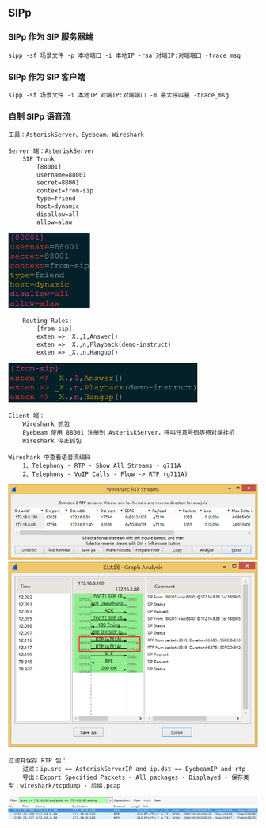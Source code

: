 ## SIPp

### SIPp 作为 SIP 服务器端

	sipp -sf 场景文件 -p 本地端口 -i 本地IP -rsa 对端IP:对端端口 -trace_msg
	
### SIPp 作为 SIP 客户端

	sipp -sf 场景文件 -i 本地IP 对端IP:对端端口 -m 最大呼叫量 -trace_msg
	
### 自制 SIPp 语音流

	工具：AsteriskServer、Eyebeam、Wireshark
	
	Server 端：AsteriskServer
		SIP Trunk
			[88001]
			username=88001
			secret=88001
			context=from-sip
			type=friend
			host=dynamic
			disallow=all
			allow=alaw
			
![siptrunk](images/siptrunk.jpg)
			
		Routing Rules:
			[from-sip]
			exten => _X.,1,Answer()
			exten => _X.,n,Playback(demo-instruct)
			exten => _X.,n,Hangup()

![routingrules](images/routingrules.jpg)
			
	Client 端：
		Wireshark 抓包
		Eyebeam 使用 88001 注册到 AsteriskServer，呼叫任意号码等待对端挂机
		Wireshark 停止抓包
	
	Wireshark 中查看语音流编码
		1、Telephony - RTP - Show All Streams - g711A
		2、Telephony - VoIP Calls - Flow -> RTP (g711A)
		
![rtpstreams](images/rtpstreams.jpg)
![graphanalysis](images/graphanalysis.jpg)

	过滤并保存 RTP 包：
		过滤：ip.src == AsteriskServerIP and ip.dst == EyebeamIP and rtp
		导出：Export Specified Packets - All packages - Displayed - 保存类型：wireshark/tcpdump - 后缀.pcap

![filterpacket](images/filterpacket.jpg)
